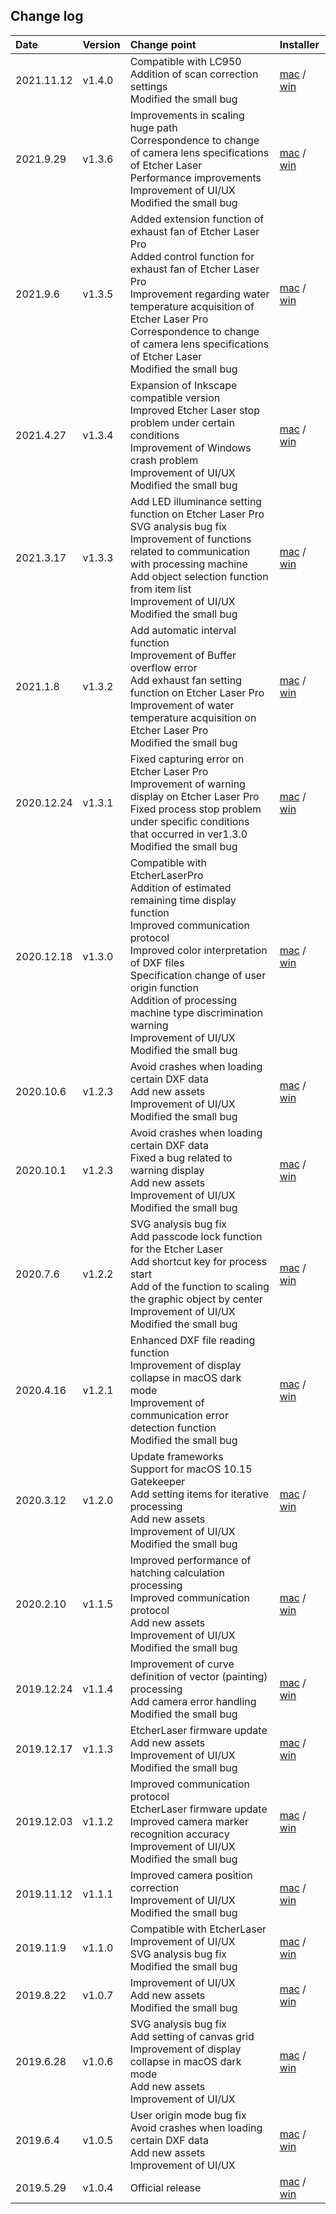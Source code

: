 ## Change log

<table>
<thead>
<tr>
<th align="left">Date</th>
<th align="left">Version</th>
<th align="left">Change point</th>
<th align="left">Installer</th>
</tr>
</thead>
<tbody>

<tr>
<td align="left">2021.11.12</td>
<td align="left">v1.4.0</td>
<td align="left">Compatible with LC950<br/>Addition of scan correction settings<br/>Modified the small bug</td>
<td align="left">
<a href="https://download.smartdiys.com/smartdiyscreator/offline_installer/v1.4.0/SmartDIYsCreator_offline_installer_mac-v1.4.0.dmg">mac</a>
/
<a href="https://download.smartdiys.com/smartdiyscreator/offline_installer/v1.4.0/SmartDIYsCreator_offline_installer_win-v1.4.0.exe">win</td>
</tr>

<tr>
<td align="left">2021.9.29</td>
<td align="left">v1.3.6</td>
<td align="left">Improvements in scaling huge path<br/>Correspondence to change of camera lens specifications of Etcher Laser<br/>Performance improvements<br/>Improvement of UI/UX<br/>Modified the small bug</td>
<td align="left">
<a href="https://download.smartdiys.com/smartdiyscreator/offline_installer/v1.3.6/SmartDIYsCreator_offline_installer_mac-v1.3.6.dmg">mac</a>
/
<a href="https://download.smartdiys.com/smartdiyscreator/offline_installer/v1.3.6/SmartDIYsCreator_offline_installer_win-v1.3.6.exe">win</td>
</tr>

<tr>
<td align="left">2021.9.6</td>
<td align="left">v1.3.5</td>
<td align="left">Added extension function of exhaust fan of Etcher Laser Pro<br/>Added control function for exhaust fan of Etcher Laser Pro<br/>Improvement regarding water temperature acquisition of Etcher Laser Pro<br/>Correspondence to change of camera lens specifications of Etcher Laser<br/>Modified the small bug</td>
<td align="left">
<a href="https://download.smartdiys.com/smartdiyscreator/offline_installer/v1.3.5/SmartDIYsCreator_offline_installer_mac-v1.3.5.dmg">mac</a>
/
<a href="https://download.smartdiys.com/smartdiyscreator/offline_installer/v1.3.5/SmartDIYsCreator_offline_installer_win-v1.3.5.exe">win</td>
</tr>

<tr>
<td align="left">2021.4.27</td>
<td align="left">v1.3.4</td>
<td align="left">Expansion of Inkscape compatible version<br/>Improved Etcher Laser stop problem under certain conditions<br/>Improvement of Windows crash problem<br/>Improvement of UI/UX<br/>Modified the small bug</td>
<td align="left">
<a href="https://download.smartdiys.com/smartdiyscreator/offline_installer/v1.3.4/SmartDIYsCreator_offline_installer_mac-v1.3.4.dmg">mac</a>
/
<a href="https://download.smartdiys.com/smartdiyscreator/offline_installer/v1.3.4/SmartDIYsCreator_offline_installer_win-v1.3.4.exe">win</td>
</tr>

<tr>
<td align="left">2021.3.17</td>
<td align="left">v1.3.3</td>
<td align="left">Add LED illuminance setting function on Etcher Laser Pro<br>SVG analysis bug fix<br>Improvement of functions related to communication with processing machine<br>Add object selection function from item list<br>Improvement of UI/UX<br>Modified the small bug</td>
<td align="left">
<a href="https://download.smartdiys.com/smartdiyscreator/offline_installer/v1.3.3/SmartDIYsCreator_offline_installer_mac-v1.3.3.dmg">mac</a>
/
<a href="https://download.smartdiys.com/smartdiyscreator/offline_installer/v1.3.3/SmartDIYsCreator_offline_installer_win-v1.3.3.exe">win</td>
</tr>

<tr>
<td align="left">2021.1.8</td>
<td align="left">v1.3.2</td>
<td align="left">Add automatic interval function<br/>Improvement of Buffer overflow error<br/>Add exhaust fan setting function on Etcher Laser Pro<br/>Improvement of water temperature acquisition on Etcher Laser Pro<br/>Modified the small bug</td>
<td align="left">
<a href="https://download.smartdiys.com/smartdiyscreator/offline_installer/v1.3.2/SmartDIYsCreator_offline_installer_mac-v1.3.2.dmg">mac</a>
/
<a href="https://download.smartdiys.com/smartdiyscreator/offline_installer/v1.3.2/SmartDIYsCreator_offline_installer_win-v1.3.2.exe">win</td>
</tr>

<tr>
<td align="left">2020.12.24</td>
<td align="left">v1.3.1</td>
<td align="left">Fixed capturing error on Etcher Laser Pro<br/>Improvement of warning display on Etcher Laser Pro<br/>Fixed process stop problem under specific conditions that occurred in ver1.3.0<br/>Modified the small bug</td>
<td align="left">
<a href="https://download.smartdiys.com/smartdiyscreator/offline_installer/v1.3.1/SmartDIYsCreator_offline_installer_mac-v1.3.1.dmg">mac</a>
/
<a href="https://download.smartdiys.com/smartdiyscreator/offline_installer/v1.3.1/SmartDIYsCreator_offline_installer_win-v1.3.1.exe">win</td>
</tr>

<tr>
<td align="left">2020.12.18</td>
<td align="left">v1.3.0</td>
<td align="left">Compatible with EtcherLaserPro<br/>Addition of estimated remaining time display function<br/>Improved communication protocol<br/>Improved color interpretation of DXF files<br/>Specification change of user origin function<br/>Addition of processing machine type discrimination warning<br/>Improvement of UI/UX<br/>Modified the small bug</td>
<td align="left">
<a href="https://download.smartdiys.com/smartdiyscreator/offline_installer/v1.3.0/SmartDIYsCreator_offline_installer_mac-v1.3.0.dmg">mac</a>
/
<a href="https://download.smartdiys.com/smartdiyscreator/offline_installer/v1.3.0/SmartDIYsCreator_offline_installer_win-v1.3.0.exe">win</td>
</tr>

<tr>
<td align="left">2020.10.6</td>
<td align="left">v1.2.3</td>
<td align="left">Avoid crashes when loading certain DXF data<br>Add new assets<br>Improvement of UI/UX<br>Modified the small bug</td>
<td align="left">
<a href="https://download.smartdiys.com/smartdiyscreator/offline_installer/v1.2.4/SmartDIYsCreator_offline_installer_mac-v1.2.4.dmg">mac</a>
/
<a href="https://download.smartdiys.com/smartdiyscreator/offline_installer/v1.2.4/SmartDIYsCreator_offline_installer_win-v1.2.4.exe">win</td>
</tr>

<tr>
<td align="left">2020.10.1</td>
<td align="left">v1.2.3</td>
<td align="left">Avoid crashes when loading certain DXF data<br>Fixed a bug related to warning display<br>Add new assets<br>Improvement of UI/UX<br>Modified the small bug</td>
<td align="left">
<a href="https://download.smartdiys.com/smartdiyscreator/offline_installer/v1.2.3/SmartDIYsCreator_offline_installer_mac-v1.2.3.dmg">mac</a>
/
<a href="https://download.smartdiys.com/smartdiyscreator/offline_installer/v1.2.3/SmartDIYsCreator_offline_installer_win-v1.2.3.exe">win</td>
</tr>

<tr>
<td align="left">2020.7.6</td>
<td align="left">v1.2.2</td>
<td align="left">SVG analysis bug fix<br>Add passcode lock function for the Etcher Laser<br>Add shortcut key for process start<br>Add of the function to scaling the graphic object by center<br>Improvement of UI/UX<br>Modified the small bug</td>
<td align="left">
<a href="https://download.smartdiys.com/smartdiyscreator/offline_installer/v1.2.2/SmartDIYsCreator_offline_installer_mac-v1.2.2.dmg">mac</a>
/
<a href="https://download.smartdiys.com/smartdiyscreator/offline_installer/v1.2.2/SmartDIYsCreator_offline_installer_win-v1.2.2.exe">win</td>
</tr>

<tr>
<td align="left">2020.4.16</td>
<td align="left">v1.2.1</td>
<td align="left">Enhanced DXF file reading function<br>Improvement of display collapse in macOS dark mode<br>Improvement of communication error detection function<br>Modified the small bug</td>
<td align="left">
<a href="https://download.smartdiys.com/smartdiyscreator/offline_installer/v1.2.1/SmartDIYsCreator_offline_installer_mac-v1.2.1.dmg">mac</a>
/
<a href="https://download.smartdiys.com/smartdiyscreator/offline_installer/v1.2.1/SmartDIYsCreator_offline_installer_win-v1.2.1.exe">win</td>
</tr>

<tr>
<td align="left">2020.3.12</td>
<td align="left">v1.2.0</td>
<td align="left">Update frameworks<br>Support for macOS 10.15 Gatekeeper<br>Add setting items for iterative processing<br>Add new assets<br>Improvement of UI/UX<br>Modified the small bug</td>
<td align="left">
<a href="https://download.smartdiys.com/smartdiyscreator/offline_installer/v1.2.0/SmartDIYsCreator_offline_installer_mac-v1.2.0.dmg">mac</a>
/
<a href="https://download.smartdiys.com/smartdiyscreator/offline_installer/v1.2.0/SmartDIYsCreator_offline_installer_win-v1.2.0.exe">win</td>
</tr>

<tr>
<td align="left">2020.2.10</td>
<td align="left">v1.1.5</td>
<td align="left">Improved performance of hatching calculation processing<br>Improved communication protocol<br>Add new assets<br>Improvement of UI/UX<br>Modified the small bug</td>
<td align="left">
<a href="https://download.smartdiys.com/smartdiyscreator/offline_installer/v1.1.5/SmartDIYsCreator_offline_installer_mac-v1.1.5.dmg">mac</a>
/
<a href="https://download.smartdiys.com/smartdiyscreator/offline_installer/v1.1.5/SmartDIYsCreator_offline_installer_win-v1.1.5.exe">win</td>
</tr>

<tr>
<td align="left">2019.12.24</td>
<td align="left">v1.1.4</td>
<td align="left">Improvement of curve definition of vector (painting) processing<br>Add camera error handling<br>Modified the small bug</td>
<td align="left">
<a href="https://download.smartdiys.com/smartdiyscreator/offline_installer/v1.1.4/SmartDIYsCreator_offline_installer_mac-v1.1.4.dmg">mac</a>
/
<a href="https://download.smartdiys.com/smartdiyscreator/offline_installer/v1.1.4/SmartDIYsCreator_offline_installer_win-v1.1.4.exe">win</td>
</tr>

<tr>
<td align="left">2019.12.17</td>
<td align="left">v1.1.3</td>
<td align="left">EtcherLaser firmware update<br>Add new assets<br>Improvement of UI/UX<br>Modified the small bug</td>
<td align="left">
<a href="https://download.smartdiys.com/smartdiyscreator/offline_installer/v1.1.3/SmartDIYsCreator_offline_installer_mac-v1.1.3.dmg">mac</a>
/
<a href="https://download.smartdiys.com/smartdiyscreator/offline_installer/v1.1.3/SmartDIYsCreator_offline_installer_win-v1.1.3.exe">win</td>
</tr>

<tr>
<td align="left">2019.12.03</td>
<td align="left">v1.1.2</td>
<td align="left">Improved communication protocol<br>EtcherLaser firmware update<br>Improved camera marker recognition accuracy<br>Improvement of UI/UX<br>Modified the small bug</td>
<td align="left">
<a href="https://download.smartdiys.com/smartdiyscreator/offline_installer/v1.1.2/SmartDIYsCreator_offline_installer_mac-v1.1.2.dmg">mac</a>
/
<a href="https://download.smartdiys.com/smartdiyscreator/offline_installer/v1.1.2/SmartDIYsCreator_offline_installer_win-v1.1.2.exe">win</td>
</tr>

<tr>
<td align="left">2019.11.12</td>
<td align="left">v1.1.1</td>
<td align="left">Improved camera position correction<br>Improvement of UI/UX<br>Modified the small bug</td>
<td align="left">
<a href="https://download.smartdiys.com/smartdiyscreator/offline_installer/v1.1.1/SmartDIYsCreator_offline_installer_mac-v1.1.1.dmg">mac</a>
/
<a href="https://download.smartdiys.com/smartdiyscreator/offline_installer/v1.1.1/SmartDIYsCreator_offline_installer_win-v1.1.1.exe">win</td>
</tr>

<tr>
<td align="left">2019.11.9</td>
<td align="left">v1.1.0</td>
<td align="left">Compatible with EtcherLaser<br>Improvement of UI/UX<br>SVG analysis bug fix<br>Modified the small bug</td>
<td align="left">
<a href="https://download.smartdiys.com/smartdiyscreator/offline_installer/v1.1.0/SmartDIYsCreator_offline_installer_mac-v1.1.0.dmg">mac</a>
/
<a href="https://download.smartdiys.com/smartdiyscreator/offline_installer/v1.1.0/SmartDIYsCreator_offline_installer_win-v1.1.0.exe">win</td>
</tr>

<tr>
<td align="left">2019.8.22</td>
<td align="left">v1.0.7</td>
<td align="left">Improvement of UI/UX<br>Add new assets<br>Modified the small bug</td>
<td align="left">
<a href="https://download.smartdiys.com/smartdiyscreator/offline_installer/v1.0.7/SmartDIYsCreator_offline_installer_mac-v1.0.7.dmg">mac</a>
/
<a href="https://download.smartdiys.com/smartdiyscreator/offline_installer/v1.0.7/SmartDIYsCreator_offline_installer_win-v1.0.7.exe">win</td>
</tr>

<tr>
<td align="left">2019.6.28</td>
<td align="left">v1.0.6</td>
<td align="left">SVG analysis bug fix<br>Add setting of canvas grid<br>Improvement of display collapse in macOS dark mode<br>Add new assets<br>Improvement of UI/UX</td>
<td align="left">
<a href="https://download.smartdiys.com/smartdiyscreator/offline_installer/v1.0.6/SmartDIYsCreator_offline_installer_mac-v1.0.6.dmg">mac</a>
/
<a href="https://download.smartdiys.com/smartdiyscreator/offline_installer/v1.0.6/SmartDIYsCreator_offline_installer_win-v1.0.6.exe">win</td>
</tr>

<tr>
<td align="left">2019.6.4</td>
<td align="left">v1.0.5</td>
<td align="left">User origin mode bug fix<br>Avoid crashes when loading certain DXF data<br>Add new assets<br>Improvement of UI/UX</td>
<td align="left">
<a href="https://download.smartdiys.com/smartdiyscreator/offline_installer/v1.0.5/SmartDIYsCreator_offline_installer_mac-v1.0.5.dmg">mac</a>
/
<a href="https://download.smartdiys.com/smartdiyscreator/offline_installer/v1.0.5/SmartDIYsCreator_offline_installer_win-v1.0.5.exe">win</td>
</tr>

<tr>
<td align="left">2019.5.29</td>
<td align="left">v1.0.4</td>
<td align="left">Official release</td>
<td align="left">
<a href="https://download.smartdiys.com/smartdiyscreator/offline_installer/v1.0.4/SmartDIYsCreator_offline_installer_mac-v1.0.4.dmg">mac</a>
/
<a href="https://download.smartdiys.com/smartdiyscreator/offline_installer/v1.0.4/SmartDIYsCreator_offline_installer_win-v1.0.4.exe">win</td>
</tr>

</tbody></table>
